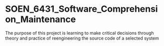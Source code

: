 # SOEN_6431_Software_Comprehension_Maintenance
The purpose of this project is learning to make critical decisions through theory and  practice of reengineering the source code of a selected system
